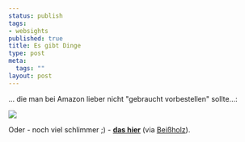 ```yaml
--- 
status: publish
tags: 
- websights
published: true
title: Es gibt Dinge
type: post
meta: 
  tags: ""
layout: post
---
```

... die man bei Amazon lieber nicht "gebraucht vorbestellen" sollte...:

<img src="/uploads/050121-zahnbuerste.jpg" class="centered border" />

Oder - noch viel schlimmer ;) - <strong><a href="http://www.wetwired.org/2005/01/ah-man.html">das hier</a></strong> (via <a href="http://beissholz.de/pivot/artikel-848.html">Beißholz</a>).

